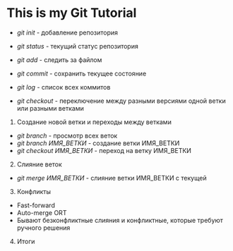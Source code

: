 # This is my Git Tutorial

* *git init* - добавление репозитория

* *git status* - текущий статус репозитория

* *git add* - следить за файлом 

* *git commit* - сохранить текущее состояние

* *git log* - список всех коммитов

* *git checkout* - переключение между разными версиями одной ветки или разными ветками

1. Создание новой ветки и переходы между ветками
* *git branch* - просмотр всех веток
* *git branch ИМЯ_ВЕТКИ* - создание ветки ИМЯ_ВЕТКИ 
* *git checkout ИМЯ_ВЕТКИ* - переход на ветку ИМЯ_ВЕТКИ
 
2. Слияние веток
* *git merge ИМЯ_ВЕТКИ* - слияние ветки ИМЯ_ВЕТКИ с текущей

3. Конфликты
* Fast-forward
* Auto-merge ORT
* Бывают безконфликтные слияния и конфликтные, которые требуют ручного решения
4. Итоги